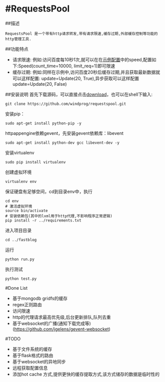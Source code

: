 #RequestsPool
=========

##描述

    RequestsPool 是一个带有http请求转发,带有请求限速,缓存过期,外部缓存控制等功能的http管理工具.

##功能特点
* 请求限速: 例如:访问百度每10秒1次,就可以在在[示例配置](https://github.com/windprog/requestspool/blob/master/route_default.py)中的speed,配置如下:Speed(count_time=10000, limit_req=1)即可限速
* 缓存过期: 例如:同样在示例中,访问百度20秒后缓存过期,并且获取最新数据就可以这样配置: update=Update(20, True),异步获取可以这样配置update=Update(20, False)

##安装说明
首先下载源码，可以直接点击[download](https://github.com/windprog/requestspool/archive/master.zip)，也可以在shell下输入:
	
	git clone https://github.com/windprog/requestspool.git

安装pip：

    sudo apt-get install python-pip -y

httpappengine依赖gevent，先安装gevent依赖库：libevent

    sudo apt-get install python-dev gcc libevent-dev -y

安装virtualenv

    sudo pip install virtualenv

创建虚拟环境

    virtualenv env

保证硬盘有足够空间，cd到目录env中，执行

    cd env
    # 激活虚拟环境
    source bin/activate
    # 安装依赖包(其中的lxml用于http代理,不影响程序正常逻辑)
    pip install -r ../requirements.txt

进入项目目录

    cd ../fastblog


运行

    python run.py

执行测试

    python test.py


#Done List
* 基于mongodb gridfs的缓存
* regex正则路由
* 访问限速
* http的代理请求最高优先级,后台更新排队,队列去重
* 基于websocket的广播(通知下载完成等)(https://github.com/jgelens/gevent-websocket)

#TODO
* 基于文件系统的缓存
* 基于flask格式的路由
* 基于websocket的异地同步
* 远程获取配置信息
* 添加hot cache 方式,提供更快的缓存提取方式,该方式储存的数据是临时性的